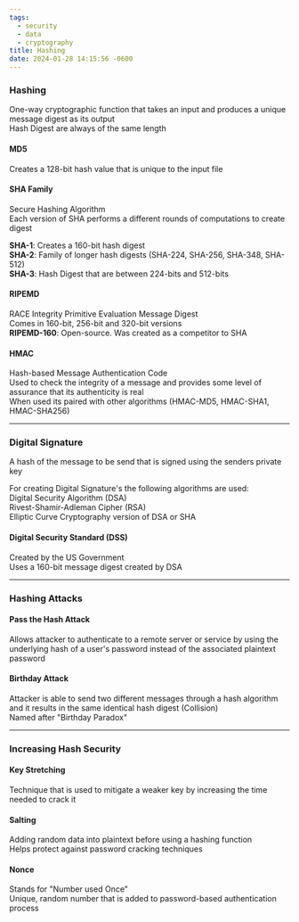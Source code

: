 ```yaml
---
tags:
  - security
  - data
  - cryptography
title: Hashing
date: 2024-01-28 14:15:56 -0600
---
```


### Hashing
One-way cryptographic function that takes an input and produces a unique message digest as its output  
Hash Digest are always of the same length

#### MD5
Creates a 128-bit hash value that is unique to the input file

#### SHA Family
Secure Hashing Algorithm  
Each version of SHA performs a different rounds of computations to create digest 

**SHA-1**: Creates a 160-bit hash digest  
**SHA-2**: Family of longer hash digests (SHA-224, SHA-256, SHA-348, SHA-512)  
**SHA-3**: Hash Digest that are between 224-bits and 512-bits  

#### RIPEMD
RACE Integrity Primitive Evaluation Message Digest  
Comes in 160-bit, 256-bit and 320-bit versions  
**RIPEMD-160**: Open-source. Was created as a competitor to SHA

#### HMAC
Hash-based Message Authentication Code  
Used to check the integrity of a message and provides some level of assurance that its authenticity is real  
When used its paired with other algorithms (HMAC-MD5, HMAC-SHA1, HMAC-SHA256) 

---

### Digital Signature
A hash of the message to be send that is signed using the senders private key

For creating Digital Signature's the following algorithms are used:  
Digital Security Algorithm (DSA)  
Rivest-Shamir-Adleman Cipher (RSA)  
Elliptic Curve Cryptography version of DSA or SHA

#### Digital Security Standard (DSS)
Created by the US Government  
Uses a 160-bit message digest created by DSA

---

### Hashing Attacks

#### Pass the Hash Attack
Allows attacker to authenticate to a remote server or service by using the underlying hash of a user's password instead of the associated plaintext password  

#### Birthday Attack
Attacker is able to send two different messages through a hash algorithm and it results in the same identical hash digest (Collision)  
Named after "Birthday Paradox"

---

### Increasing Hash Security

#### Key Stretching
Technique that is used to mitigate a weaker key by increasing the time needed to crack it  

#### Salting
Adding random data into plaintext before using a hashing function  
Helps protect against password cracking techniques  

#### Nonce
Stands for "Number used Once"  
Unique, random number that is added to password-based authentication process
